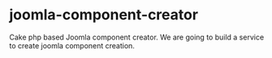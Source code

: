 joomla-component-creator
========================

Cake php based Joomla component creator. We are going to build a service to create joomla component creation. 